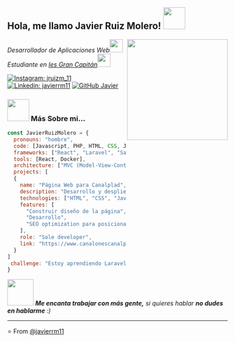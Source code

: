 <h2> Hola, me llamo Javier Ruiz Molero! <img src="https://media.giphy.com/media/mGcNjsfWAjY5AEZNw6/giphy.gif" width="50"></h2>
<img align='right' src="https://cdn-icons-png.flaticon.com/512/3271/3271001.png" width="230">
<p><em>Desarrollador de Aplicaciones Web</a><img src="https://media.giphy.com/media/fYSnHlufseco8Fh93Z/giphy.gif" width="30"></br>
  Estudiante en <a href="https://www.iesgrancapitan.org/">Ies Gran Capitán</a><img src="https://media.giphy.com/media/WUlplcMpOCEmTGBtBW/giphy.gif" width="30"> 
</em></p>

[![Instagram: jruizm_11](https://img.shields.io/badge/-@jruizm__11-purple?style=flat-square&logo=Instagram&logoColor=white&link=https://www.instagram.com/jruizm_11/)](https://www.instagram.com/jruizm_11/)
[![Linkedin: javierrm11](https://img.shields.io/badge/-javierrm11-blue?style=flat-square&logo=Linkedin&logoColor=white&link=https://www.linkedin.com/in/javierrm11/)](https://www.linkedin.com/in/javierrm11/)
[![GitHub Javier](https://img.shields.io/github/followers/javierrm11?label=follow&style=social)](https://github.com/javierrm11)


### <img src="https://media.giphy.com/media/VgCDAzcKvsR6OM0uWg/giphy.gif" width="50"> Más Sobre mi...  

```javascript
const JavierRuizMolero = {
  pronouns: "hombre",
  code: [Javascript, PHP, HTML, CSS, Java, MySql],
  frameworks: ["React", "Laravel", "Sass", "JQuery"]
  tools: [React, Docker],
  architecture: ["MVC (Model-View-Controller)", "clean architecture"", "hexagonal architecture", "design system pattern"],
  projects: [
  {
    name: "Página Web para Canalplad",
    description: "Desarrollo y despliegue de página responsive y funcional para Canalplad, incluyendo buen manejo de Front End",
    technologies: ["HTML", "CSS", "JavaScript"],
    features: [
      "Construir diseño de la página",
      "Desarrollo",
      "SEO optimization para posicionarse en Navegadores.",
    ],
    role: "Sole developer",
    link: "https://www.canalonescanalplad.es/"
  }
]
 challenge: "Estoy aprendiendo Laravel avanzado y  mejorando cada día para ser el mejor"
}
```

<img src="https://media.giphy.com/media/LnQjpWaON8nhr21vNW/giphy.gif" width="60"> <em><b>Me encanta trabajar con más gente,</b> si quieres hablar <b>no dudes en hablarme</b> :)</em>

---

⭐️ From [@javierrm11](https://github.com/javierrm11)

